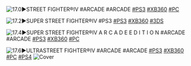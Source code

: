<!--

<details>
<summary>layout: page
title: "STREET FIGHTER IV"
permalink: https://jeuxsf.github.io/JSF/capcom/sf4/

</details>
  
#### hidden field with metadata

-->

![17.0►STREET FIGHTER®IV #ARCADE](http://cdn.wikimg.net/en/strategywiki/images/9/94/Street_Fighter_IV_flyer.jpg)
#ARCADE [#PS3]() [#XB360]() [#PC]()

![17.2►SUPER STREET FIGHTER®IV #PS3](https://www.mobygames.com/images/covers/l/206766-super-street-fighter-iv-playstation-3-front-cover.jpg)
[#PS3]() [#XB360]() [#3DS]()

![17.4►SUPER STREET FIGHTER®IV A R C A D E  E D I T I O N #ARCADE](https://media.eventhubs.com/images/2010/10/08_ssf4aeposter.jpg)
#ARCADE [#PS3]() [#XB360]() [#PC]()

![17.6►ULTRASTREET FIGHTER®IV #ARCADE](https://media.eventhubs.com/images/2013/10/24_usf4poster01.jpg)
#ARCADE [#PS3]() [#XB360]() [#PC]() [#PS4]()
![Cover]()
[]()
